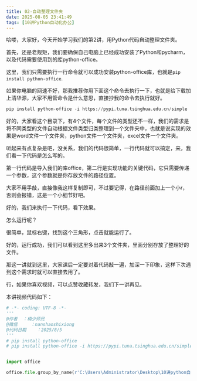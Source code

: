 ```yaml
---
title: 02-自动整理文件夹
date: 2025-08-05 23:41:49
tags: [10讲Python自动化办公]
---
```

哈喽，大家好，今天开始学习我们的第2讲，用Python代码自动整理文件夹。

首先，还是老规矩，我们要确保自己电脑上已经成功安装了Python和pycharm，以及代码需要使用到的库python-office。

这里，我们只需要执行一行命令就可以成功安装python-office库，也就是`pip install python-office`.

如果你电脑的网速不好，那我推荐你用下面这个命令去执行一下，也就是给下载加上清华源，大家不用管命令是什么意思，直接抄我的命令去执行就好。

```python
pip install python-office -i https://pypi.tuna.tsinghua.edu.cn/simple
```

好的，大家看这个目录下，有4个文件，每个文件的类型还不一样，我们的需求是将不同类型的文件自动根据文件类型归类整理到一个文件夹中，也就是说实现的效果是word文件一个文件夹，python文件一个文件夹，excel文件一个文件夹。

听起来有点复杂是吧，没关系，我们的代码很简单，一行代码就可以搞定，来，我们看一下代码是怎么写的。

第一行代码是导入我们的库office，第二行是实现功能的关键代码，它只需要传递一个参数，这个参数就是你存放文件的路径位置。

大家不用手敲，直接像我这样复制即可，不过要记得，在路径前面加上一个小r，否则会报错，这是一个小细节好吧。

好的，我们来执行一下代码，看下效果。

怎么运行呢？

很简单，鼠标右键，找到这个三角形，点击就能运行了。

好的，运行成功，我们可以看到这里多出来3个文件夹，里面分别存放了整理好的文件。

那这一讲就到这里，大家课后一定要对着代码敲一遍，加深一下印象，这样下次遇到这个需求时就可以直接去用了。

行，如果你喜欢视频，可以点赞收藏转发，我们下一讲再见。

本讲视频代码如下：

```python
# -*- coding: UTF-8 -*-
'''
@作者  ：楠少师兄
@微信     ：nanshaoshixiong
@代码日期    ：2025/8/5
'''
# pip install python-office
# pip install python-office -i https://pypi.tuna.tsinghua.edu.cn/simple


import office

office.file.group_by_name(r'C:\Users\Administrator\Desktop\10讲python自动化办公\02-自动整理文件夹')
```



